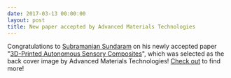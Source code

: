 ```yaml
---
date: 2017-03-13 00:00:00
layout: post
title: New paper accepted by Advanced Materials Technologies
---
```


Congratulations to [Subramanian Sundaram](http://web.mit.edu/subras/www/) on his newly accepted paper "[3D-Printed Autonomous Sensory Composites](3d-printed-autonomous-sensory-composites.html)", which was selected as the back cover image by Advanced Materials Technologies! [Check out](3d-printed-autonomous-sensory-composites.html) to find more!